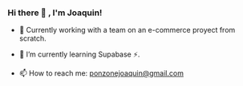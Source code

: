 ### Hi there 👋 , I'm Joaquin!

- 🔭 Currently working with a team on an e-commerce proyect from scratch.
- 🌱 I’m currently learning Supabase ⚡.


- 📫 How to reach me: ponzonejoaquin@gmail.com
<!--
**joaquinponzone/joaquinponzone** is a ✨ _special_ ✨ repository because its `README.md` (this file) appears on your GitHub profile.

Here are some ideas to get you started:

- 🔭 I’m currently working on ...
- 🌱 I’m currently learning ...
- 👯 I’m looking to collaborate on ...
- 🤔 I’m looking for help with ...
- 💬 Ask me about ...
- 📫 How to reach me: ...
- 😄 Pronouns: ...
- ⚡ Fun fact: ...
-->
